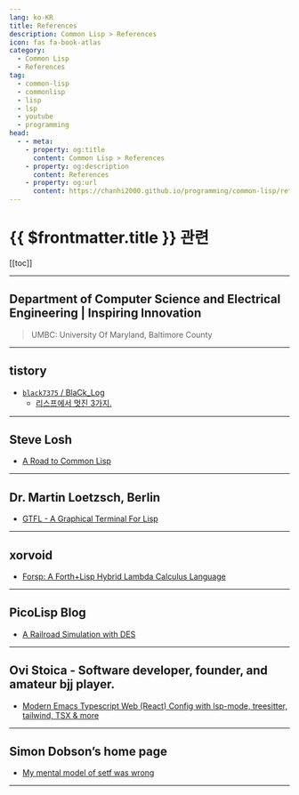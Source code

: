 ```yaml
---
lang: ko-KR
title: References
description: Common Lisp > References
icon: fas fa-book-atlas
category:
  - Common Lisp
  - References
tag: 
  - common-lisp
  - commonlisp
  - lisp
  - lsp
  - youtube
  - programming
head:
  - - meta:
    - property: og:title
      content: Common Lisp > References
    - property: og:description
      content: References
    - property: og:url
      content: https://chanhi2000.github.io/programming/common-lisp/references.html
---
```


# {{ $frontmatter.title }} 관련

[[toc]]

---

## Department of Computer Science and Electrical Engineering | Inspiring Innovation

> UMBC: University Of Maryland, Baltimore County

<PDF url="https://redirect.cs.umbc.edu/courses/331/resources/papers/Evolution-of-Lisp.pdf" />

---

## tistory

- [`black7375` / BlaCk_Log](https://black7375.tistory.com/m/)
  - [리스프에서 멋진 3가지.](https://black7375.tistory.com/m/98)
  <!-- END: black7375 -->
<!-- END: tistory.com -->

---

## Steve Losh

- [A Road to Common Lisp](https://stevelosh.com/blog/2018/08/a-road-to-common-lisp/)

---

## Dr. Martin Loetzsch, Berlin

- [GTFL - A Graphical Terminal For Lisp](https://www.martin-loetzsch.de/gtfl/)

---

## xorvoid

- [Forsp: A Forth+Lisp Hybrid Lambda Calculus Language](https://xorvoid.com/forsp.html)

---

## PicoLisp Blog

- [A Railroad Simulation with DES](https://picolisp-explored.com/a-railroad-simulation-with-des)

---

## Ovi Stoica - Software developer, founder, and amateur bjj player.

- [Modern Emacs Typescript Web (React) Config with lsp-mode, treesitter, tailwind, TSX & more](https://www.ovistoica.com/blog/2024-7-05-modern-emacs-typescript-web-tsx-config)

---

## Simon Dobson’s home page

- [My mental model of setf was wrong](https://simondobson.org/2024/07/27/my-mental-model-of-setf-was-wrong/)

---


<TagLinks />